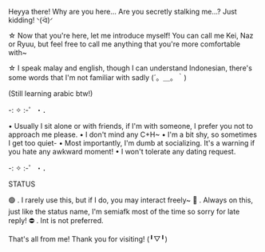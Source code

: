 Heyya there! Why are you here... Are you secretly stalking me...? Just kidding! ᐠ(ᐛ)ᐟ

☆⁠ Now that you're here, let me introduce myself! You can call me Kei, Naz or Ryuu, but feel free to call me anything that you're more comfortable with~

☆⁠ I speak malay and english, though I can understand Indonesian, there's some words that I'm not familiar with sadly (´。＿。｀)

(Still learning arabic btw!) 

-: ✧ :-゜・．

• Usually I sit alone or with friends, if I'm with someone, I prefer you not to approach me please.
• I don't mind any C+H~
• I'm a bit shy, so sometimes I get too quiet-
• Most importantly, I'm dumb at socializing. It's a warning if you hate any awkward moment! 
• I won't tolerate any dating request. 

-: ✧ :-゜・．

STATUS

🟢 . I rarely use this, but if I do, you may interact freely~
🌙 . Always on this, just like the status name, I'm semiafk most of the time so sorry for late reply! 
⛔ . Int is not preferred. 

That's all from me! Thank you for visiting! (⁠⁠╹⁠▽⁠╹⁠⁠)
